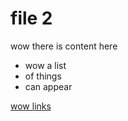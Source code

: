# file 2


wow there is content here

- wow a list
- of things
- can appear

[wow links](/index.md)
